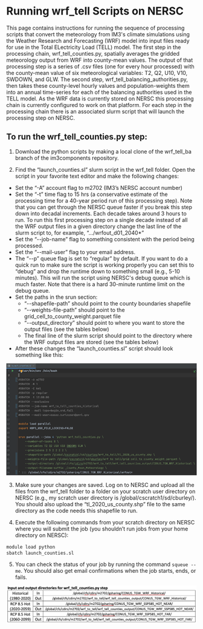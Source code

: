 # Running wrf_tell Scripts on NERSC
>
This page contains instructions for running the sequence of processing scripts that convert the meteorology from IM3's climate simulations using the Weather Research and Forecasting (WRF) model into input files ready for use in the Total ELectricity Load (TELL) model. The first step in the processing chain, wrf_tell_counties.py, spatially averages the gridded meteorology output from WRF into county-mean values. The output of that processing step is a series of .csv files (one for every hour processed) with the county-mean value of six meteorological variables: T2, Q2, U10, V10, SWDOWN, and GLW. The second step, wrf_tell_balancing_authorities.py, then takes these county-level hourly values and population-weights them into an annual time-series for each of the balancing authorities used in the TELL model. As the WRF data is currently stored on NERSC this processing chain is currently configured to work on that platform. For each step in the processing chain there is an associated slurm script that will launch the processing step on NERSC.
>
## To run the wrf_tell_counties.py step:
1. Download the python scripts by making a local clone of the wrf_tell_ba branch of the im3components repository.

2. Find the “launch_counties.sl” slurm script in the wrf_tell folder. Open the script in your favorite text editor and make the following changes:
  * Set the “-A” account flag to m2702 (IM3’s NERSC account number)
  * Set the “-t” time flag to 15 hrs (a conservative estimate of the processing time for a 40-year period run of this processing step). Note that you can get through the NERSC queue faster if you break this step down into decadal increments. Each decade takes around 3 hours to run. To run this first processing step on a single decade instead of all the WRF output files in a given directory change the last line of the slurm script to, for example, “…/wrfout_d01_2040*”
  * Set the “--job-name” flag to something consistent with the period being processed.
  * Set the “--mail-user” flag to your email address.
  * The “--p” queue flag is set to “regular” by default. If you want to do a quick run to make sure the script is working properly you can set this to “debug” and drop the runtime down to something small (e.g., 5-10 minutes). This will run the script using NERSC's debug queue which is much faster. Note that there is a hard 30-minute runtime limit on the debug queue.
  * Set the paths in the srun section:
    * “--shapefile-path” should point to the county boundaries shapefile
    * “--weights-file-path” should point to the grid_cell_to_county_weight.parquet file
    * “--output_directory” should point to where you want to store the output files (see the tables below)
    * The final line of the slurm script should point to the directory where the WRF output files are stored (see the tables below)
  * After these changes the “launch_counties.sl” script should look something like this:

![Lauch Counties](images/launch_counties_completed.png)

3. Make sure your changes are saved. Log on to NERSC and upload all the files from the wrf_tell folder to a folder on your scratch user directory on NERSC (e.g., my scratch user directory is /global/cscratch1/sd/cburley/). You should also upload the “tl_2020_us_county.shp” file to the same directory as the code needs this shapefile to run.

4. Execute the following commands from your scratch directory on NERSC where you will submit the job (you shouldn’t run jobs from your home directory on NERSC):
```
module load python
sbatch launch_counties.sl
```

5. You can check the status of your job by running the command ```squeue --me```. You should also get email confirmations when the job starts, ends, or fails.

![Input Directories](images/directories_one.png)

